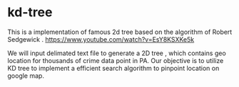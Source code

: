 # kd-tree
This is a implementation of famous 2d tree based on the algorithm of Robert Sedgewick .
https://www.youtube.com/watch?v=EsY8KSXKe5k

We will input delimated text file to generate a 2D tree , which contains geo location for thousands of crime data point in PA.
Our objective is to utilize KD tree to implement a efficient search algorithm to pinpoint location on google map.
